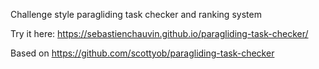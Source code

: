 Challenge style paragliding task checker and ranking system

Try it here:
https://sebastienchauvin.github.io/paragliding-task-checker/

Based on
https://github.com/scottyob/paragliding-task-checker
